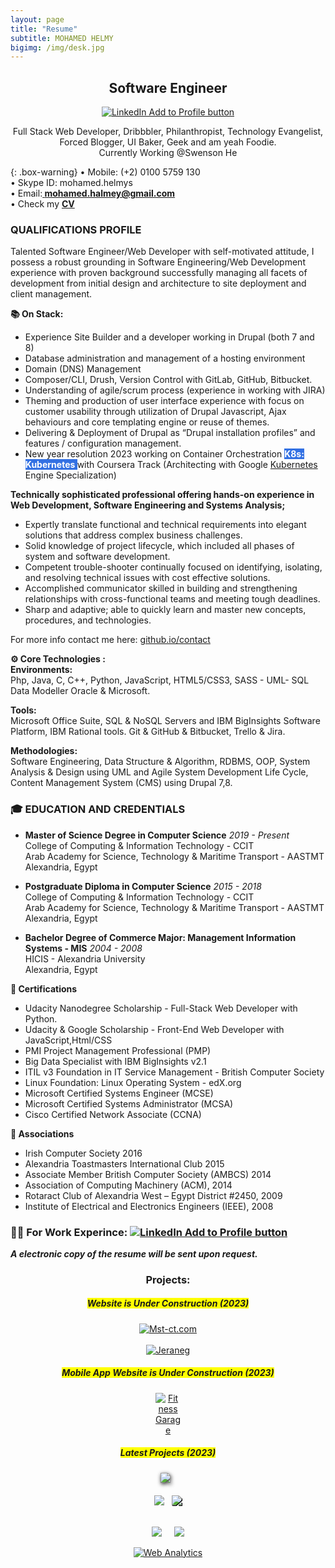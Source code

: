 ```yaml
---
layout: page
title: "Resume"
subtitle: MOHAMED HELMY
bigimg: /img/desk.jpg
---
```

<link rel="shortcut icon" type="image/png" href="/img/favicon-32x32.png">
<meta name="theme-color" content="#ffd6008c" />            

<h2 style="text-align:center;">Software Engineer</h2>
<p style="text-align:center;"><a href="https://linkedin.com/in/mohelmym" rel="nofollow" target="_blank"><img src="https://mohelmys.github.io/img/Linkedinlogo.png" alt="LinkedIn Add to Profile button"></a></p>

<p align="center"> Full Stack Web Developer, Dribbbler, Philanthropist, Technology Evangelist,<br>Forced Blogger, UI Baker, Geek and am yeah Foodie.<br> 
Currently Working @Swenson He </p>


{: .box-warning}
• Mobile: (+2) 0100 5759 130<br/>
• Skype ID: mohamed.helmys<br/>
• Email:**<a href="mailto: mohamed.halmey@gmail.com"> mohamed.halmey@gmail.com</a>**<br/>
• Check my **<a href="https://mohelmys.github.io/resources/Mo.Helmy-CV.pdf" target="_blank">CV <i class="fa fa-spinner fa-pulse fa-1x fa-fw" aria-hidden="true"></i></a>**<br/>
 

### QUALIFICATIONS PROFILE<br/>
Talented Software Engineer/Web Developer with self-motivated attitude,
I possess a robust grounding in Software Engineering/Web Development experience with proven background successfully managing all facets of development from initial design and architecture to site deployment and client management.

**📚 On Stack:**<br>
- Experience Site Builder and a developer working in Drupal (both 7 and 8)<br>
- Database administration and management of a hosting environment<br>
- Domain (DNS) Management<br>
- Composer/CLI, Drush, Version Control with GitLab, GitHub, Bitbucket.<br>
- Understanding of agile/scrum process (experience in working with JIRA)<br>
- Theming and production of user interface experience with focus on customer usability through utilization of Drupal Javascript, Ajax behaviours and core templating engine or reuse of themes.<br>
- Delivering & Deployment of Drupal as “Drupal installation profiles” and features / configuration management.<br>
- New year resolution 2023 working on Container Orchestration <span style="background-color: #3371e3;color:White;font-weight:bold;"> K8s: Kubernetes </span> with Coursera Track (Architecting with Google <a href="https://kubernetes.io/"> Kubernetes </a> Engine Specialization) <br>

**Technically sophisticated professional offering hands-on experience in Web Development, Software Engineering and Systems Analysis;<br/>**

- Expertly translate functional and technical requirements into elegant solutions that address complex business challenges.
- Solid knowledge of project lifecycle, which included all phases of system and software development.
- Competent trouble-shooter continually focused on identifying, isolating, and resolving technical issues with cost effective solutions.
- Accomplished communicator skilled in building and strengthening relationships with cross-functional teams and meeting tough deadlines.
- Sharp and adaptive; able to quickly learn and master new concepts, procedures, and technologies.

For more info contact me here: [github.io/contact](https://mohelmys.github.io/contact)<br>


**⚙️ Core Technologies :** <br/> 
**Environments:**<br/>
Php, Java, C, C++, Python, JavaScript, HTML5/CSS3, SASS - UML- SQL Data Modeller Oracle & Microsoft.

**Tools:**<br/>
Microsoft Office Suite, SQL & NoSQL Servers and IBM BigInsights Software Platform, IBM Rational tools.
Git & GitHub & Bitbucket, Trello & Jira.

**Methodologies:**<br/>
Software Engineering, Data Structure & Algorithm, RDBMS, OOP, System Analysis & Design using UML and Agile System Development Life Cycle, Content Management System (CMS) using Drupal 7,8.

### 🎓 EDUCATION AND CREDENTIALS
-  **Master of Science Degree in Computer Science** *2019 - Present*<br/>
  College of Computing & Information Technology - CCIT<br/>
  Arab Academy for Science, Technology & Maritime Transport - AASTMT<br/>
  Alexandria, Egypt<br/>

-  **Postgraduate Diploma in Computer Science** *2015 - 2018*<br/>
  College of Computing & Information Technology - CCIT<br/>
  Arab Academy for Science, Technology & Maritime Transport - AASTMT<br/>
  Alexandria, Egypt<br/>

-  **Bachelor Degree of Commerce Major: Management Information Systems - MIS** *2004 - 2008*<br/>
  HICIS - Alexandria University<br/>
  Alexandria, Egypt<br/>

**📃 Certifications**
* Udacity Nanodegree Scholarship - Full-Stack Web Developer with Python.
* Udacity & Google Scholarship - Front-End Web Developer with JavaScript,Html/CSS
* PMI Project Management Professional (PMP)
* Big Data Specialist with IBM BigInsights v2.1
* ITIL v3 Foundation in IT Service Management - British Computer Society
* Linux Foundation: Linux Operating System - edX.org
* Microsoft Certified Systems Engineer (MCSE)
* Microsoft Certified Systems Administrator (MCSA)
* Cisco Certified Network Associate (CCNA)    

**📃 Associations**
* Irish Computer Society 2016
* Alexandria Toastmasters International Club 2015
* Associate Member British Computer Society (AMBCS) 2014
* Association of Computing Machinery (ACM), 2014
* Rotaract Club of Alexandria West – Egypt District #2450, 2009
* Institute of Electrical and Electronics Engineers (IEEE), 2008


### 👨‍💻 For Work Experince: <a href="https://linkedin.com/in/mohelmym" rel="nofollow" target="_blank"><img src="https://mohelmys.github.io/img/Linkedinlogo.png" alt="LinkedIn Add to Profile button"></a>



***A electronic copy of the resume will be sent upon request.***<br/>

<center><h3>Projects:</h3></center>






<center><h5><span style="background-color: #FFFF00">Website is Under Construction (2023)</span></h5></center>

<center><a href="http://mst-ct.com/" rel="nofollow" target="_blank"><img src="https://mohelmys.github.io/img/logosmall.png" alt="Mst-ct.com"></a><br/>
<br/>

<center><a href="http://jeraneg.co/" rel="nofollow" target="_blank"><img src="https://mohelmys.github.io/img/Jeraneg_logo.png" style="max-width:15%;" alt="Jeraneg"></a>  

<center><h5><span style="background-color: #FFFF00">Mobile App Website is Under Construction (2023)</span></h5></center>

<center><a href="https://fitnessgarage.app/" rel="nofollow" target="_blank"><img src="https://mohelmys.github.io/img/FitnessGarage.png" style="max-width:8%;" alt="FitnessGarage"></a> 


<center><h5><span style="background-color: #FFFF00">Latest Projects (2023)</span></h5></center>

<a style="text-decoration: none" href="https://www.techsoup.org/" rel="nofollow" target="_blank"><img src="https://www.techsoup.org/_layouts/15/TechSoupRWD/ui/images/tslogo.svg" style="max-width:25%;-webkit-filter: drop-shadow(5px 5px 5px #222);filter: drop-shadow(1px 2px 3px #222);"> &nbsp; <br><br>
<a style="text-decoration: none" href="https://www.techsoup.global/" rel="nofollow" target="_blank"><img src="https://www.techsoup.global/sites/all/modules/techsoup/ts_country_selector/assets/images/techsoup-global-network.svg" style="max-width:22%;"/> &nbsp;
<a style="text-decoration: none" href="https://www.techsoupeurope.org/" rel="nofollow" target="_blank"><img src="https://www.techsoupeurope.org/wp-content/themes/techsoup-2017/images/logo.png" style="max-width:50%;-webkit-filter: drop-shadow(5px 5px 5px #222);filter: drop-shadow(1px 1px 0px #000);"><br><br>

<a style="text-decoration: none" href="https://www.swensonhe.com/" rel="nofollow" target="_blank"><img src="https://www.swensonhe.com/wp-content/uploads/2020/07/Logo_Primary_600px-1.png" style="max-width:29%;"/> &nbsp; &nbsp;
<a href="https://www.energy.ca.gov/" rel="nofollow" target="_blank"><img src="https://www.energy.ca.gov/sites/default/files/california-energy-commission-logo_0.png" style="max-width:34%;"/> <br> 


<!-- Default Statcounter code for mohelmys.github.io
https://mohelmys.github.io/ -->
<script type="text/javascript">
var sc_project=12067870; 
var sc_invisible=1; 
var sc_security="e9873027"; 
</script>
<script type="text/javascript"
src="https://www.statcounter.com/counter/counter.js"
async></script>
<noscript><div class="statcounter"><a title="Web Analytics"
href="https://statcounter.com/" target="_blank"><img
class="statcounter"
src="https://c.statcounter.com/12067870/0/e9873027/1/"
alt="Web Analytics"></a></div></noscript>
<!-- End of Statcounter Code -->

<!--- (Objects Emojis https://emojiterra.com/objects/) -->
